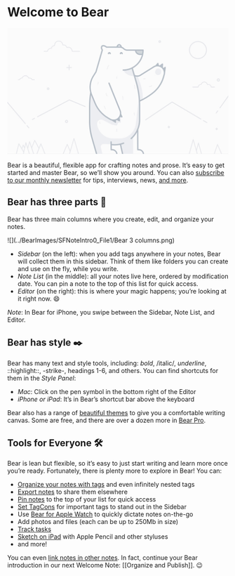 # Welcome to Bear
![](../BearImages/SFNoteIntro0_File0/Welcome@2x.jpg)

Bear is a beautiful, flexible app for crafting notes and prose. It’s easy to get started and master Bear, so we’ll show you around. You can also [subscribe to our monthly newsletter](http://eepurl.com/dvs38P) for tips, interviews, news, [and more](https://bear.app/faq/).

## Bear has three parts 🐻
Bear has three main columns where you create, edit, and organize your notes.

![](../BearImages/SFNoteIntro0_File1/Bear 3 columns.png)


* *Sidebar* (on the left): when you add tags anywhere in your notes, Bear will collect them in this sidebar. Think of them like folders you can create and use on the fly, while you write.
* *Note List* (in the middle): all your notes live here, ordered by modification date. You can pin a note to the top of this list for quick access.
* *Editor* (on the right): this is where your magic happens; you’re looking at it right now. 😄

*Note*: In Bear for iPhone, you swipe between the Sidebar, Note List, and Editor.

## Bear has style ✒️
Bear has many text and style tools, including: *bold*, /italic/, _underline_, ::highlight::, -strike-, headings 1-6, and others. You can find shortcuts for them in the *Style Panel*:

* *Mac*: Click on the pen symbol in the bottom right of the Editor
* *iPhone or iPad*: It’s in Bear’s shortcut bar above the keyboard

Bear also has a range of [beautiful themes](bear://x-callback-url/open-themes) to give you a comfortable writing canvas. Some are free, and there are over a dozen more in [Bear Pro](bear://x-callback-url/open-bear-pro).

## Tools for Everyone 🛠
Bear is lean but flexible, so it’s easy to just start writing and learn more once you’re ready. Fortunately, there is plenty more to explore in Bear! You can:

* [Organize your notes with tags](https://blog.bear.app/2017/08/bear-tips-organize-notes-with-tags-and-infinite-nested-tags/) and even infinitely nested tags
* [Export notes](https://blog.bear.app/2017/08/bear-tips-turn-your-notes-into-pdf-jpg-and-more/) to share them elsewhere
* [Pin notes](https://blog.bear.app/2017/09/bear-tips-pin-notes-to-the-top-to-stay-on-task/) to the top of your list for quick access
* [Set TagCons](https://blog.bear.app/2018/08/bear-tips-make-your-important-tags-stand-out-with-tagcons/) for important tags to stand out in the Sidebar
* Use [Bear for Apple Watch](https://bear.app/faq/Bear%20for%20Apple%20Watch%20overview/) to quickly dictate notes on-the-go
* Add photos and files (each can be up to 250Mb in size)
* [Track tasks](https://blog.bear.app/2017/02/bear-tips-check-your-task-progress/)
* [Sketch on iPad](https://bear.app/faq/Attachments/Add%20Sketches%20to%20your%20notes/) with Apple Pencil and other styluses
* and more!

You can even [link notes in other notes](https://blog.bear.app/2017/03/bear-tips-link-notes-for-fun-and-profit/). In fact, continue your Bear introduction in our next Welcome Note: [[Organize and Publish]]. 😉

<!-- #welcome #welcome/getting started# -->

<!-- {BearID:SFNoteIntro0} -->
